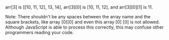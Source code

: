 arr[3] is [[10, 11, 12], 13, 14], arr[3][0] is [10, 11, 12], and arr[3][0][1] is 11.

Note: There shouldn't be any spaces between the array name and the square brackets, like array [0][0] and even this array [0] [0] is not allowed. 
Although JavaScript is able to process this correctly, this may confuse other programmers reading your code.
